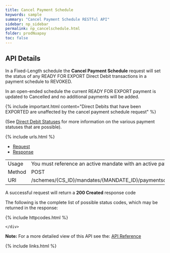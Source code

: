 ```yaml
---
title: Cancel Payment Schedule
keywords: sample
summary: "Cancel Payment Schedule RESTful API"
sidebar: np_sidebar
permalink: np_cancelschedule.html
folder: prodNuapay
toc: false
---
```


## API Details

In a Fixed-Length schedule the <b>Cancel Payment Schedule</b> request will set the status of any READY FOR EXPORT Direct Debit transactions in a payment schedule to REVOKED.

In an open-ended schedule the current READY FOR EXPORT payment is updated to Cancelled and no additional payments will be added.

{% include important.html content="Direct Debits that have been EXPORTED are unaffected by the cancel payment schedule request" %}

(See <a href="np_ddstatuses.html">Direct Debit Statuses</a> for more information on the various payment statuses that are possible).

{% include urls.html %}

<ul id="profileTabs" class="nav nav-tabs">
    <li class="active"><a href="#profile" data-toggle="tab">Request</a></li>
    <li><a href="#about" data-toggle="tab">Response</a></li>
   
</ul>
  <div class="tab-content">
<div role="tabpanel" class="tab-pane active" id="profile">


  <table>
<colgroup>
<col width="30%" />
<col width="90%" />
</colgroup>

<tbody>
<tr>
<td markdown="span">Usage</td>
<td markdown="span">You must reference an active mandate with an active payment schedule</td>
</tr>
<tr>
<td markdown="span">Method</td>
<td markdown="span"><span class="label label-info">POST </span>
</td>
</tr>
<tr>
<td markdown="span">URI</td>
<td markdown="span">/schemes/{CS_ID}/mandates/{MANDATE_ID}/paymentschedules/{SCHEDULE_ID}/cancel
</td>
</tr>
</tbody>
</table>



</div>

<div role="tabpanel" class="tab-pane" id="about">
<p>A successful request will return a <b>200 Created</b> response code</p>
<p>The following is the complete list of possible status codes, which may be returned in the response:</p>
    {% include httpcodes.html %}
    
 
    </div>


</div>

<b>Note:</b> For a more detailed view of this API see the: <a href="https://docs.nuapay.com/v1/#cancel-schedule" target = '_blank'><i class="fa fa-cogs"></i> API Reference</a>


<!--{% include swaggerlink.html %}-->

{% include links.html %}
